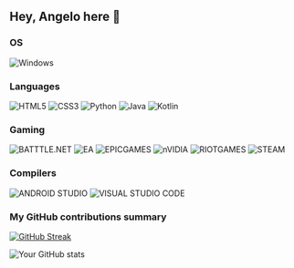 ## Hey, Angelo here 👋

<!--
**angelog9e/angelog9e** is a ✨ _special_ ✨ repository because its `README.md` (this file) appears on your GitHub profile.
-->
<h3>OS</h3>
<p>
  <img alt="Windows" src="https://img.shields.io/badge/Windows-0078D6?style=for-the-badge&logo=windows&logoColor=white"/>
</p>

<h3>Languages</h3>
<p>
  <img alt="HTML5" src="https://img.shields.io/badge/html5-%23E34F26.svg?style=for-the-badge&logo=html5&logoColor=white"/>
  <img alt="CSS3" src="https://img.shields.io/badge/css3-%231572B6.svg?style=for-the-badge&logo=css3&logoColor=white"/>
  <img alt="Python" src="https://img.shields.io/badge/python-3670A0?style=for-the-badge&logo=python&logoColor=ffdd54"/>
  <img alt="Java" src="https://img.shields.io/badge/java-%23ED8B00.svg?style=for-the-badge&logo=openjdk&logoColor=white"/>
  <img alt="Kotlin" src="https://img.shields.io/badge/kotlin-%237F52FF.svg?style=for-the-badge&logo=kotlin&logoColor=white"/>
</p>

<h3>Gaming</h3>
<p>
  <img alt="BATTTLE.NET" src="https://img.shields.io/badge/battle.net-%2300AEFF.svg?style=for-the-badge&logo=battle.net&logoColor=white"/>
  <img alt="EA" src="https://img.shields.io/badge/ea-%23000000.svg?style=for-the-badge&logo=ea&logoColor=white"/>
  <img alt="EPICGAMES" src="https://img.shields.io/badge/epicgames-%23313131.svg?style=for-the-badge&logo=epicgames&logoColor=white"/>
  <img alt="nVIDIA" src="https://img.shields.io/badge/nVIDIA-%2376B900.svg?style=for-the-badge&logo=nVIDIA&logoColor=white"/>
  <img alt="RIOTGAMES" src="https://img.shields.io/badge/riotgames-D32936.svg?style=for-the-badge&logo=riotgames&logoColor=white"/>
  <img alt="STEAM" src="https://img.shields.io/badge/steam-%23000000.svg?style=for-the-badge&logo=steam&logoColor=white"/>
</p>

<h3>Compilers</h3>
<p>
  <img alt="ANDROID STUDIO" src="https://img.shields.io/badge/android%20studio-346ac1?style=for-the-badge&logo=android%20studio&logoColor=white"/>
  <img alt="VISUAL STUDIO CODE" src="https://img.shields.io/badge/Visual%20Studio%20Code-0078d7.svg?style=for-the-badge&logo=visual-studio-code&logoColor=white"/>
</p>

<h3>My GitHub contributions summary</h3>

[![GitHub Streak](https://github-readme-streak-stats.herokuapp.com?user=angelog9e&theme=dark&ring=fb4362&file=fb4362&currStreakNum=fb4362&currStreakLabel=fb4362&hide_border=true)](https://git.io/streak-stats)

![Your GitHub stats](https://github-readme-stats.vercel.app/api?username=angelog9e&hide_border=true&show_icons=true&bg_color=151515&title_color=fb4362&icon_color=fb4362&text_bold=false&text_color=9e9e9e)
